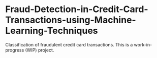 # Fraud-Detection-in-Credit-Card-Transactions-using-Machine-Learning-Techniques
Classification of fraudulent credit card transactions. This is a work-in-progress (WIP) project.
